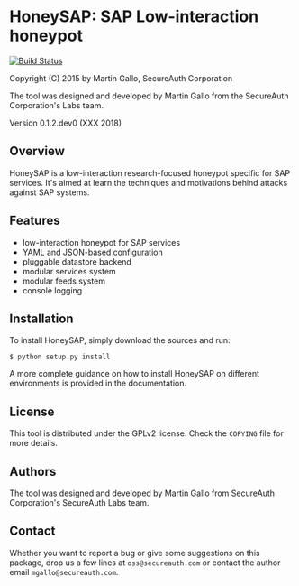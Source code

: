 HoneySAP: SAP Low-interaction honeypot
======================================

[![Build Status](https://travis-ci.org/SecureAuthCorp/HoneySAP.svg?branch=master)](https://travis-ci.org/SecureAuthCorp/HoneySAP)

Copyright (C) 2015 by Martin Gallo, SecureAuth Corporation

The tool was designed and developed by Martin Gallo from the SecureAuth Corporation's Labs team.

Version 0.1.2.dev0 (XXX 2018)


Overview
--------

HoneySAP is a low-interaction research-focused honeypot specific for SAP
services. It's aimed at learn the techniques and motivations behind attacks
against SAP systems.


Features
--------

- low-interaction honeypot for SAP services
- YAML and JSON-based configuration
- pluggable datastore backend
- modular services system
- modular feeds system
- console logging


Installation
------------

To install HoneySAP, simply download the sources and run:

    $ python setup.py install

A more complete guidance on how to install HoneySAP on different environments
is provided in the documentation.


License
-------

This tool is distributed under the GPLv2 license. Check the `COPYING` file for
more details.


Authors
-------

The tool was designed and developed by Martin Gallo from SecureAuth
Corporation's SecureAuth Labs team.


Contact
-------

Whether you want to report a bug or give some suggestions on this package, drop
us a few lines at `oss@secureauth.com` or contact the author email
`mgallo@secureauth.com`.
